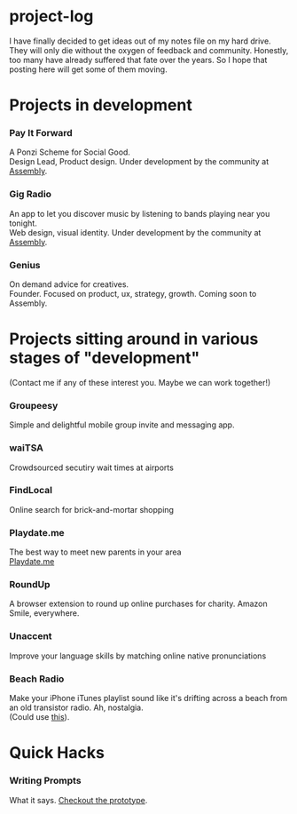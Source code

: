 project-log
===========

I have finally decided to get ideas out of my notes file on my hard drive.
They will only die without the oxygen of feedback and community.
Honestly, too many have already suffered that fate over the years.
So I hope that posting here will get some of them moving.

# Projects in development

### Pay It Forward

A Ponzi Scheme for Social Good.  
Design Lead, Product design. Under development by the community at [Assembly](http://assembly.com/pay-it-forward).

### Gig Radio

An app to let you discover music by listening to bands playing near you tonight.  
Web design, visual identity. Under development by the community at [Assembly](http://assembly.com/gig-radio).

### Genius

On demand advice for  creatives.  
Founder. Focused on product, ux, strategy, growth. Coming soon to Assembly.


# Projects sitting around in various stages of "development"
(Contact me if any of these interest you. Maybe we can work together!)

### Groupeesy

Simple and delightful mobile group invite and messaging app.

### waiTSA

Crowdsourced secutiry wait times at airports

### FindLocal

Online search for brick-and-mortar shopping

### Playdate.me

The best way to meet new parents in your area  
[Playdate.me](http://signup.playdate.me)

### RoundUp

A browser extension to round up online purchases for charity. Amazon Smile, everywhere.

### Unaccent

Improve your language skills by matching online native pronunciations

### Beach Radio

Make your iPhone iTunes playlist sound like it's drifting across a beach from an old transistor radio. Ah, nostalgia.  
(Could use [this](http://theamazingaudioengine.com/)).

# Quick Hacks

### Writing Prompts

What it says. [Checkout the prototype](http://jonathanarcher.co/things/writingprompts/).
